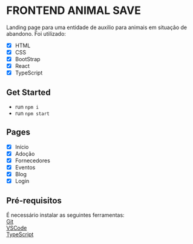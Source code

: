 # FRONTEND ANIMAL SAVE

Landing page para uma entidade de auxilio para animais em situação de abandono.
Foi utilizado: <br /> 
- [x] HTML
- [x] CSS
- [x] BootStrap
- [x] React
- [x] TypeScript

## Get Started

- run `npm i`
- run `npm start`

## Pages

- [x] Início
- [x] Adoção
- [x] Fornecedores
- [x] Eventos
- [x] Blog
- [x] Login

## Pré-requisitos

É necessário instalar as seguintes ferramentas: <br />
[Git](https://git-scm.com/) <br />
[VSCode](https://code.visualstudio.com/) <br />
[TypeScript](https://www.typescriptlang.org/) <br />
